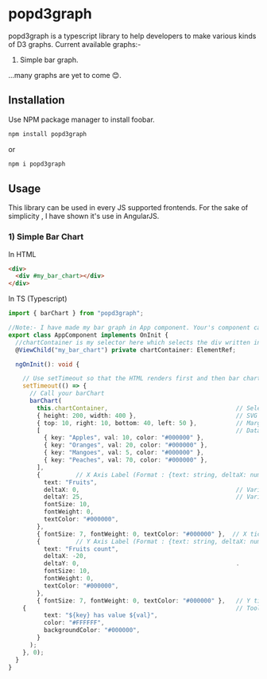 # popd3graph

popd3graph is a typescript library to help developers to make various kinds of D3 graphs.
Current available graphs:-

1. Simple bar graph.

...many graphs are yet to come 😊.

## Installation

Use NPM package manager to install foobar.

```bash
npm install popd3graph
```

or

```bash
npm i popd3graph
```

## Usage

This library can be used in every JS supported frontends. For the sake of simplicity , I have shown it's use in AngularJS.

### 1) Simple Bar Chart

In HTML

```html
<div>
  <div #my_bar_chart></div>
</div>
```

In TS (Typescript)

```ts
import { barChart } from "popd3graph";

//Note:- I have made my bar graph in App component. Your's component can be diffrent.
export class AppComponent implements OnInit {
  //chartContainer is my selector here which selects the div written in HTML.
  @ViewChild("my_bar_chart") private chartContainer: ElementRef;

  ngOnInit(): void {

    // Use setTimeout so that the HTML renders first and then bar chart renders. If not done it might give errors.
    setTimeout(() => {
      // Call your barChart
      barChart(
        this.chartContainer,                                    // Selector
        { height: 200, width: 400 },                            // SVG Dimensions ( Format: {height: number , width: number} )
        { top: 10, right: 10, bottom: 40, left: 50 },           // Margins ( Format: {top: number, right: number, bottom: number, left: number} )
        [                                                       // Data ( Format: {key: string, val: number, color:string}[] )
          { key: "Apples", val: 10, color: "#000000" },
          { key: "Oranges", val: 20, color: "#000000" },
          { key: "Mangoes", val: 5, color: "#000000" },
          { key: "Peaches", val: 70, color: "#000000" },
        ],
        {          // X Axis Label (Format : {text: string, deltaX: number, deltaY: number, fontSize: number, fontWeight:number, textColor: string})
          text: "Fruits",                                      
          deltaX: 0,                                            // Variation of x value from the middle.
          deltaY: 25,                                           // Variation of y value from the xAxis.
          fontSize: 10,
          fontWeight: 0,
          textColor: "#000000",
        },
        { fontSize: 7, fontWeight: 0, textColor: "#000000" },  // X ticks configurations.
        {          // Y Axis Label (Format : {text: string, deltaX: number, deltaY: number, fontSize: number, fontWeight:number, textColor: string})
          text: "Fruits count",
          deltaX: -20,                                          
          deltaY: 0,                                            .
          fontSize: 10,
          fontWeight: 0,
          textColor: "#000000",
        },
        { fontSize: 7, fontWeight: 0, textColor: "#000000" },   // Y ticks configurations.
    {                                                           // Tooltip configurations.
          text: "${key} has value ${val}",
          color: "#FFFFFF",
          backgroundColor: "#000000",
        }
      );
    }, 0);
  }
}
```
